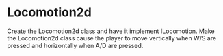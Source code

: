 # Locomotion2d

Create the Locomotion2d class and have it implement ILocomotion.
Make the Locomotion2d class cause the player to move vertically when W/S are pressed and horizontally when A/D are pressed.
